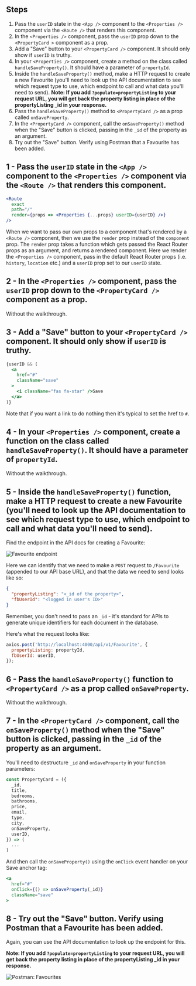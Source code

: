 ## Steps

1. Pass the `userID` state in the `<App />` component to the `<Properties />` component via the `<Route />` that renders this component.
2. In the `<Properties />` component, pass the `userID` prop down to the `<PropertyCard >` component as a prop.
3. Add a "Save" button to your `<PropertyCard />` component. It should only show if `userID` is truthy.
4. In your `<Properties />` component, create a method on the class called `handleSaveProperty()`. It should have a parameter of `propertyId`.
5. Inside the `handleSaveProperty()` method, make a HTTP request to create a new Favourite (you'll need to look up the API documentation to see which request type to use, which endpoint to call and what data you'll need to send). **Note: If you add `?populate=propertyListing` to your request URL, you will get back the property listing in place of the propertyListing _id in your response.**
6. Pass the `handleSaveProperty()` method to `<PropertyCard />` as a prop called `onSaveProperty`.
7. In the `<PropertyCard />` component, call the `onSaveProperty()` method when the "Save" button is clicked, passing in the `_id` of the property as an argument.
8. Try out the "Save" button. Verify using Postman that a Favourite has been added.

## 1 - Pass the `userID` state in the `<App />` component to the `<Properties />` component via the `<Route />` that renders this component.

```jsx
<Route
  exact
  path="/"
  render={props => <Properties {...props} userID={userID} />}
/>
```

When we want to pass our own props to a component that's rendered by a `<Route />` component, then we use the `render` prop instead of the `component` prop. The `render` prop takes a function which gets passed the React Router props as an argument, and returns a rendered component. Here we render the `<Properties />` component, pass in the default React Router props (i.e. `history`, `location` etc.) and a `userID` prop set to our `userID` state.

## 2 - In the `<Properties />` component, pass the `userID` prop down to the `<PropertyCard />` component as a prop.

Without the walkthrough.

## 3 - Add a "Save" button to your `<PropertyCard />` component. It should only show if `userID` is truthy.

```jsx
{userID && (
  <a
    href="#"
    className="save"
  >
    <i className="fas fa-star" />Save
  </a>
)}
```

Note that if you want a link to do nothing then it's typical to set the href to `#`.

## 4 - In your `<Properties />` component, create a function on the class called `handleSaveProperty()`. It should have a parameter of `propertyId`.

Without the walkthrough.

## 5 - Inside the `handleSaveProperty()` function, make a HTTP request to create a new Favourite (you'll need to look up the API documentation to see which request type to use, which endpoint to call and what data you'll need to send).

Find the endpoint in the API docs for creating a Favourite:

![Favourite endpoint](https://s3.eu-west-2.amazonaws.com/mcrcodes/course/surreal-estate/favourite_endpoint.png)

Here we can identify that we need to make a `POST` request to `/Favourite` (appended to our API base URL), and that the data we need to send looks like so:

```json
{
  "propertyListing": "<_id of the property>",
  "fbUserId": "<logged in user's ID>"
}
```

Remember, you don't need to pass an `_id` - it's standard for APIs to generate unique identifiers for each document in the database.

Here's what the request looks like:

```js
axios.post('http://localhost:4000/api/v1/Favourite', {
  propertyListing: propertyId,
  fbUserId: userID,
});
```

## 6 - Pass the `handleSaveProperty()` function to `<PropertyCard />` as a prop called `onSaveProperty`.

Without the walkthrough.

## 7 - In the `<PropertyCard />` component, call the `onSaveProperty()` method when the "Save" button is clicked, passing in the `_id` of the property as an argument.

You'll need to destructure `_id` and `onSaveProperty` in your function parameters:

```jsx
const PropertyCard = ({
  _id,
  title,
  bedrooms,
  bathrooms,
  price,
  email,
  type,
  city,
  onSaveProperty,
  userID,
}) => (
  ...
)
```

And then call the `onSaveProperty()` using the `onClick` event handler on your Save anchor tag:

```jsx
<a
  href="#"
  onClick={() => onSaveProperty(_id)}
  className="save"
>
```

## 8 - Try out the "Save" button. Verify using Postman that a Favourite has been added.

Again, you can use the API documentation to look up the endpoint for this.

**Note: If you add `?populate=propertyListing` to your request URL, you will get back the property listing in place of the propertyListing _id in your response.**

![Postman: Favourites](https://s3.eu-west-2.amazonaws.com/mcrcodes/course/surreal-estate/postman_favourites.png)